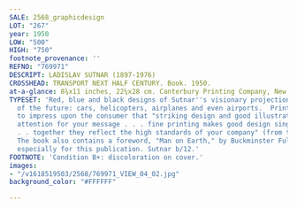 ```yaml
---
SALE: 2568_graphicdesign
LOT: "267"
year: 1950
LOW: "500"
HIGH: "750"
footnote_provenance: ''
REFNO: "769971"
DESCRIPT: LADISLAV SUTNAR (1897-1976)
CROSSHEAD: TRANSPORT NEXT HALF CENTURY. Book. 1950.
at-a-glance: 8¾x11 inches, 22¼x28 cm. Canterbury Printing Company, New York.
TYPESET: 'Red, blue and black designs of Sutnar''s visionary projections on the transportation
  of the future: cars, helicopters, airplanes and even airports.  Printed and designed
  to impress upon the consumer that "striking design and good illustration will assure
  attention for your message . . . fine printing makes good design sing on paper .
  . . together they reflect the high standards of your company" (from the rear end-paper).
  The book also contains a foreword, "Man on Earth," by Buckminster Fuller, written
  especially for this publication. Sutnar b/12.'
FOOTNOTE: 'Condition B+: discoloration on cover.'
images:
- "/v1618519503/2568/769971_VIEW_04_02.jpg"
background_color: "#FFFFFF"

---
```

